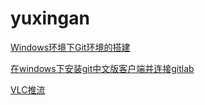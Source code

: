 # yuxingan

 [Windows环境下Git环境的搭建](https://www.cnblogs.com/graywind/p/8448256.html)

[在windows下安装git中文版客户端并连接gitlab](https://blog.csdn.net/xuzzzhen123/article/details/79984274)

[VLC推流](https://www.cnblogs.com/jiu0821/p/11406055.html)
<!--stackedit_data:
eyJoaXN0b3J5IjpbMTU0NDg4MTQwNV19
-->